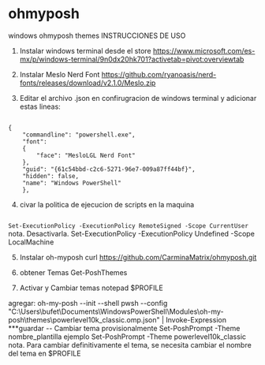 # ohmyposh
windows ohmyposh themes
INSTRUCCIONES DE USO
1. Instalar windows terminal desde el store
https://www.microsoft.com/es-mx/p/windows-terminal/9n0dx20hk701?activetab=pivot:overviewtab

2. Instalar Meslo Nerd Font
https://github.com/ryanoasis/nerd-fonts/releases/download/v2.1.0/Meslo.zip

3. Editar el archivo .json en confirugracion de windows terminal y adicionar estas lineas:
<code>
{
    "commandline": "powershell.exe",
    "font": 
    {
        "face": "MesloLGL Nerd Font"
    },
    "guid": "{61c54bbd-c2c6-5271-96e7-009a87ff44bf}",
    "hidden": false,
    "name": "Windows PowerShell"
    },
</code>

4. civar la politica de ejecucion de scripts en la maquina
<code>
Set-ExecutionPolicy -ExecutionPolicy RemoteSigned -Scope CurrentUser
</code>
	nota. Desactivarla.
	Set-ExecutionPolicy -ExecutionPolicy Undefined -Scope LocalMachine

5. Instalar oh-myposh
curl https://github.com/CarminaMatrix/ohmyposh.git

6. obtener Temas
Get-PoshThemes

7. Activar y Cambiar temas
notepad $PROFILE

agregar:
oh-my-posh --init --shell pwsh --config "C:\Users\bufet\Documents\WindowsPowerShell\Modules\oh-my-posh\themes\powerlevel10k_classic.omp.json" | Invoke-Expression
***guardar
-- Cambiar tema provisionalmente
Set-PoshPrompt -Theme nombre_plantilla
ejemplo
Set-PoshPrompt -Theme powerlevel10k_classic
nota. Para cambiar definitivamente el tema, se necesita cambiar el nombre del tema en $PROFILE
